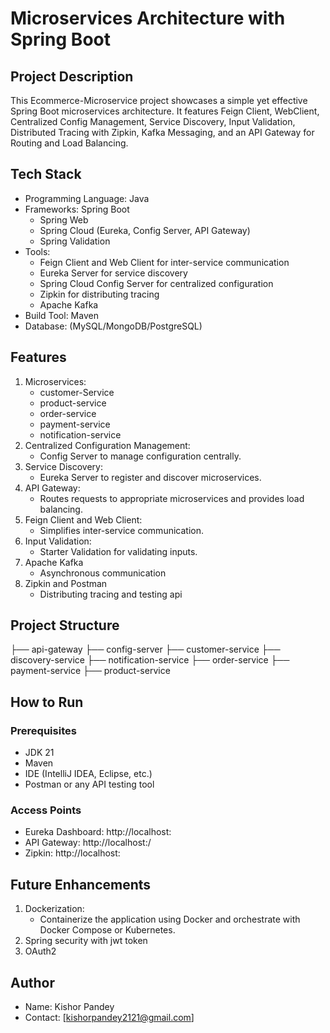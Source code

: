 # Microservices Architecture with Spring Boot

## Project Description
This Ecommerce-Microservice project showcases a simple yet effective Spring Boot microservices architecture. It features Feign Client, WebClient, Centralized Config Management, Service Discovery, Input Validation, Distributed Tracing with Zipkin, Kafka Messaging, and an API Gateway for Routing and Load Balancing.

## Tech Stack
- Programming Language: Java
- Frameworks: Spring Boot
  - Spring Web
  - Spring Cloud (Eureka, Config Server, API Gateway)
  - Spring Validation
- Tools:
  - Feign Client and Web Client for inter-service communication
  - Eureka Server for service discovery
  - Spring Cloud Config Server for centralized configuration
  - Zipkin for distributing tracing 
  - Apache Kafka
- Build Tool: Maven
- Database: (MySQL/MongoDB/PostgreSQL)

## Features
1. Microservices:
   - customer-Service
   - product-service
   - order-service
   - payment-service
   - notification-service
2. Centralized Configuration Management:
   - Config Server to manage configuration centrally.
3. Service Discovery:
   - Eureka Server to register and discover microservices.
4. API Gateway:
   - Routes requests to appropriate microservices and provides load balancing.
5. Feign Client and Web Client:
   - Simplifies inter-service communication.
6. Input Validation:
   - Starter Validation for validating inputs.
7. Apache Kafka
   - Asynchronous communication
8. Zipkin and Postman
   - Distributing tracing and testing api

## Project Structure
├── api-gateway
├── config-server
├── customer-service
├── discovery-service
├── notification-service
├── order-service
├── payment-service
├── product-service

## How to Run
### Prerequisites
- JDK 21 
- Maven
- IDE (IntelliJ IDEA, Eclipse, etc.)
- Postman or any API testing tool

### Access Points
- Eureka Dashboard: http://localhost:<eureka-port>
- API Gateway: http://localhost:<gateway-port>/<service-name>
- Zipkin: http://localhost:<zipkin-port>

## Future Enhancements
1. Dockerization:
   - Containerize the application using Docker and orchestrate with Docker Compose or Kubernetes.
2. Spring security with jwt token
3. OAuth2 

## Author
- Name: Kishor Pandey
- Contact: [kishorpandey2121@gmail.com]

